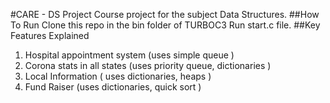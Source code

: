 #CARE - DS Project
Course project for the subject Data Structures.
##How To Run
Clone this repo in the bin folder of TURBOC3
Run start.c file.
##Key Features Explained 
1. Hospital appointment system (uses simple queue )
2. Corona stats in all states (uses priority queue, dictionaries )
3. Local Information ( uses dictionaries, heaps )
4. Fund Raiser (uses dictionaries, quick sort )
